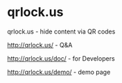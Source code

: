 # qrlock.us
qrlock.us - hide content via QR codes

http://qrlock.us/	- Q&A

http://qrlock.us/doc/ - for Developers

http://qrlock.us/demo/ - demo page


